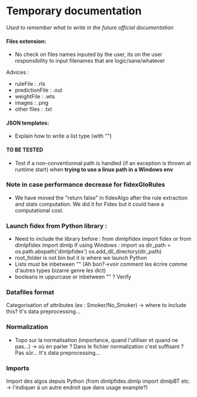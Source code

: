 # Temporary documentation
*Used to remember what to write in the future official documentation*

#### Files extension:
- No check on files names inputed by the user, its on the user responsibility to input filenames that are logic/sane/whatever

Advices :
- ruleFile : .rls
- predictionFile : .out
- weightFile : .wts
- images : .png
- other files : .txt

#### JSON templates:
- Explain how to write a list type (with "")

#### TO BE TESTED
- Test if a non-conventionnal path is handled (if an exception is thrown at runtime start) when **trying to use a linux path in a Windows env**

### Note in case performance decrease for fidexGloRules
- We have moved  the "return false" in fidexAlgo after the rule extraction and stats computation. We did it for Fidex but it could have a computational cost.

### Launch fidex from Python library :
- Need to include the library before :
from dimlpfidex import fidex or from dimlpfidex import dimlp
If using Windows :
import os
dir_path = os.path.abspath('dimlpfidex')
os.add_dll_directory(dir_path)
- root_folder is not bin but it is where we launch Python
- Lists must be inbetween "" (Ah bon?->voir comment les écrire comme d'autres types bizarre genre les dict)
- booleans in uppurcase or inbetween "" ? Verify

### Datafiles format
Categorisation of attributes (ex : Smoker/No_Smoker) -> where to include this? It's data preprocessing...

### Normalization
- Topo sur la normalisation (importance, quand l'utiliser et quand ne pas...) -> où en parler ? Dans le fichier normalization c'est suffisant ? Pas sûr...  It's data preprocessing...

### Imports
Import des algos depuis Python (from dimlpfidex.dimlp import dimlpBT etc. -> l'indiquer à un autre endroit que dans usage example?)
